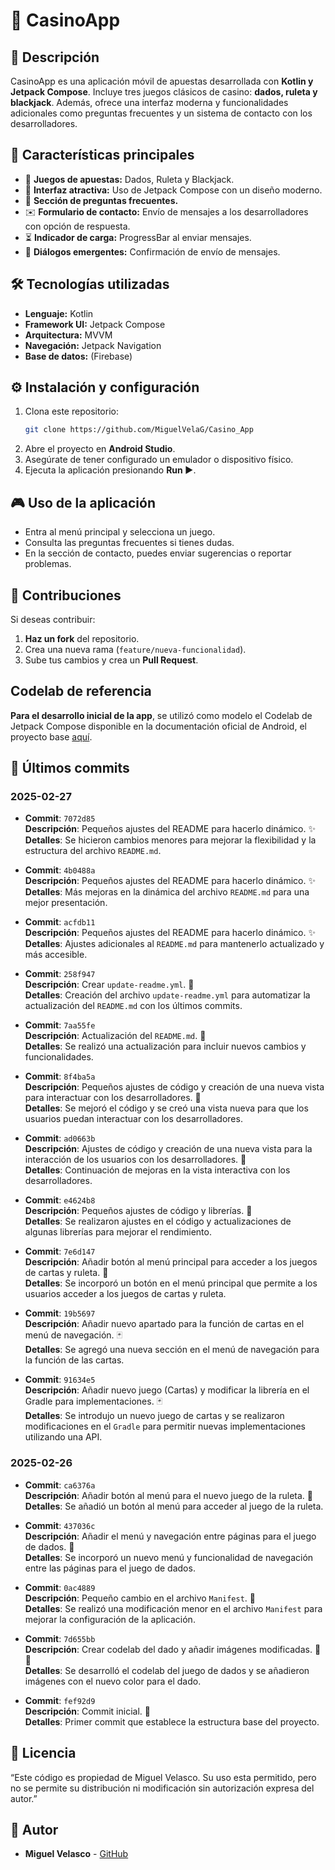 # 🎰 CasinoApp

## 📌 Descripción
CasinoApp es una aplicación móvil de apuestas desarrollada con **Kotlin y Jetpack Compose**. Incluye tres juegos clásicos de casino: **dados, ruleta y blackjack**. Además, ofrece una interfaz moderna y funcionalidades adicionales como preguntas frecuentes y un sistema de contacto con los desarrolladores.

## 🚀 Características principales
- 🎲 **Juegos de apuestas:** Dados, Ruleta y Blackjack.
- 🎨 **Interfaz atractiva:** Uso de Jetpack Compose con un diseño moderno.
- 📄 **Sección de preguntas frecuentes.**
- ✉️ **Formulario de contacto:** Envío de mensajes a los desarrolladores con opción de respuesta.
- ⏳ **Indicador de carga:** ProgressBar al enviar mensajes.
- 📜 **Diálogos emergentes:** Confirmación de envío de mensajes.

## 🛠 Tecnologías utilizadas
- **Lenguaje:** Kotlin
- **Framework UI:** Jetpack Compose
- **Arquitectura:** MVVM
- **Navegación:** Jetpack Navigation
- **Base de datos:** (Firebase)

## ⚙️ Instalación y configuración
1. Clona este repositorio:
   ```sh
   git clone https://github.com/MiguelVelaG/Casino_App
   ```
2. Abre el proyecto en **Android Studio**.
3. Asegúrate de tener configurado un emulador o dispositivo físico.
4. Ejecuta la aplicación presionando **Run ▶️**.

## 🎮 Uso de la aplicación
- Entra al menú principal y selecciona un juego.
- Consulta las preguntas frecuentes si tienes dudas.
- En la sección de contacto, puedes enviar sugerencias o reportar problemas.

## 🤝 Contribuciones
Si deseas contribuir:
1. **Haz un fork** del repositorio.
2. Crea una nueva rama (`feature/nueva-funcionalidad`).
3. Sube tus cambios y crea un **Pull Request**.


## Codelab de referencia
**Para el desarrollo inicial de la app**, se utilizó como modelo el Codelab de Jetpack Compose disponible en la documentación oficial de Android, el proyecto base [aquí](https://developer.android.com/codelabs/basic-android-kotlin-compose-build-a-dice-roller-app?hl=es-419#0).



## 📜 Últimos commits

### 2025-02-27
- **Commit**: `7072d85`  
  **Descripción**: Pequeños ajustes del README para hacerlo dinámico. ✨  
  **Detalles**: Se hicieron cambios menores para mejorar la flexibilidad y la estructura del archivo `README.md`.

- **Commit**: `4b0488a`  
  **Descripción**: Pequeños ajustes del README para hacerlo dinámico. ✨  
  **Detalles**: Más mejoras en la dinámica del archivo `README.md` para una mejor presentación.

- **Commit**: `acfdb11`  
  **Descripción**: Pequeños ajustes del README para hacerlo dinámico. ✨  
  **Detalles**: Ajustes adicionales al `README.md` para mantenerlo actualizado y más accesible.

- **Commit**: `258f947`  
  **Descripción**: Crear `update-readme.yml`. 🔧  
  **Detalles**: Creación del archivo `update-readme.yml` para automatizar la actualización del `README.md` con los últimos commits.

- **Commit**: `7aa55fe`  
  **Descripción**: Actualización del `README.md`. 📝  
  **Detalles**: Se realizó una actualización para incluir nuevos cambios y funcionalidades.

- **Commit**: `8f4ba5a`  
  **Descripción**: Pequeños ajustes de código y creación de una nueva vista para interactuar con los desarrolladores. 💬  
  **Detalles**: Se mejoró el código y se creó una vista nueva para que los usuarios puedan interactuar con los desarrolladores.

- **Commit**: `ad0663b`  
  **Descripción**: Ajustes de código y creación de una nueva vista para la interacción de los usuarios con los desarrolladores. 💬  
  **Detalles**: Continuación de mejoras en la vista interactiva con los desarrolladores.

- **Commit**: `e4624b8`  
  **Descripción**: Pequeños ajustes de código y librerías. 🔧  
  **Detalles**: Se realizaron ajustes en el código y actualizaciones de algunas librerías para mejorar el rendimiento.

- **Commit**: `7e6d147`  
  **Descripción**: Añadir botón al menú principal para acceder a los juegos de cartas y ruleta. 🎰  
  **Detalles**: Se incorporó un botón en el menú principal que permite a los usuarios acceder a los juegos de cartas y ruleta.

- **Commit**: `19b5697`  
  **Descripción**: Añadir nuevo apartado para la función de cartas en el menú de navegación. 🃏  
  **Detalles**: Se agregó una nueva sección en el menú de navegación para la función de las cartas.

- **Commit**: `91634e5`  
  **Descripción**: Añadir nuevo juego (Cartas) y modificar la librería en el Gradle para implementaciones. 🃏  
  **Detalles**: Se introdujo un nuevo juego de cartas y se realizaron modificaciones en el `Gradle` para permitir nuevas implementaciones utilizando una API.

### 2025-02-26
- **Commit**: `ca6376a`  
  **Descripción**: Añadir botón al menú para el nuevo juego de la ruleta. 🎡  
  **Detalles**: Se añadió un botón al menú para acceder al juego de la ruleta.

- **Commit**: `437036c`  
  **Descripción**: Añadir el menú y navegación entre páginas para el juego de dados. 🎲  
  **Detalles**: Se incorporó un nuevo menú y funcionalidad de navegación entre las páginas para el juego de dados.

- **Commit**: `0ac4889`  
  **Descripción**: Pequeño cambio en el archivo `Manifest`. 🔧  
  **Detalles**: Se realizó una modificación menor en el archivo `Manifest` para mejorar la configuración de la aplicación.

- **Commit**: `7d655bb`  
  **Descripción**: Crear codelab del dado y añadir imágenes modificadas. 🎲📸  
  **Detalles**: Se desarrolló el codelab del juego de dados y se añadieron imágenes con el nuevo color para el dado.

- **Commit**: `fef92d9`  
  **Descripción**: Commit inicial. 🚀  
  **Detalles**: Primer commit que establece la estructura base del proyecto.


## 📄 Licencia
“Este código es propiedad de Miguel Velasco. Su uso esta permitido, pero no se permite su distribución ni modificación sin autorización expresa del autor.”

## 👤 Autor
- **Miguel Velasco** - [GitHub](https://github.com/MiguelVelaG)


